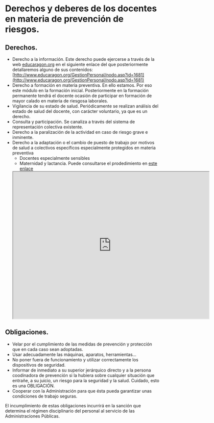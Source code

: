 # Derechos y deberes de los docentes en materia de prevención de riesgos.

## **Derechos**.

- Derecho a la información. Este derecho puede ejercerse a través de la web [educaragon.org](http://www.educaragon.org) en el siguiente enlace del que posteriormente detallaremos alguno de sus contenidos: [http://www.educaragon.org/GestionPersonal/nodo.asp?id=1681](http://www.educaragon.org/GestionPersonal/nodo.asp?id=1681)
- Derecho a formación en materia preventiva. En ello estamos. Por eso este módulo en la formación inicial. Posteriormente en la formación permanente tendrá el docente ocasión de participar en formación de mayor calado en materia de riesgosa laborales.
- Vigilancia de su estado de salud. Periódicamente se realizan análisis del estado de salud del docente, con carácter voluntario, ya que es un derecho.
- Consulta y participación. Se canaliza a través del sistema de representación colectiva existente.
- Derecho a la paralización de la actividad en caso de riesgo grave e inminente.
- Derecho a la adaptación o el cambio de puesto de trabajo por motivos de salud a colectivos específicos especialmente protegidos en materia preventiva
  - Docentes especialmente sensibles
  - Maternidad y lactancia. Puede consultarse el prodedimiento en [este enlace](http://www.educaragon.org/files/PROCEDIMIENTO%20EMBARAZO%20CENTROS%20EDUCATIVOS.pdf)
  <iframe src="https://drive.google.com/file/d/1rahk0wO3kJfh6zH8OYGqlOa4DMJG7f1v/preview" width="640" height="480"></iframe>
  
## **Obligaciones**.

- Velar por el cumplimiento de las medidas de prevención y protección que en cada caso sean adoptadas.
- Usar adecuadamente las máquinas, aparatos, herramientas…
- No poner fuera de funcionamiento y utilizar correctamente los dispositivos de seguridad.
- Informar de inmediato a su superior jerárquico directo y a la persona coodinadora de prevención si la hubiera sobre cualquier situación que entrañe, a su juicio, un riesgo para la seguridad y la salud. Cuidado, esto es una OBLIGACIÓN.
- Cooperar con la Administración para que ésta pueda garantizar unas condiciones de trabajo seguras.

El incumplimiento de estas obligaciones incurrirá en la sanción que determina el régimen disciplinario del personal al servicio de las Administraciones Públicas.
